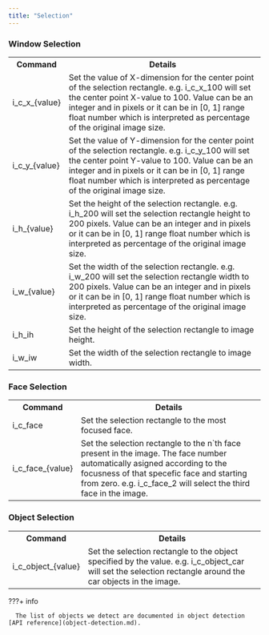 ```yaml
---
title: "Selection"
---
```



### Window Selection
<table>
  <tr>
    <th>Command</th>
    <th>Details</th>
  </tr>
  <tr>
    <td>i_c_x_{value}</td>
    <td>Set the value of X-dimension for the center point of the selection rectangle. e.g. i_c_x_100 will set the center point X-value to 100. Value can be an integer and in pixels or it can be in [0, 1] range float number which is interpreted as percentage of the original image size.</td>
  </tr>
  <tr>
    <td>i_c_y_{value}</td>
    <td>Set the value of Y-dimension for the center point of the selection rectangle. e.g. i_c_y_100 will set the center point Y-value to 100. Value can be an integer and in pixels or it can be in [0, 1] range float number which is interpreted as percentage of the original image size.</td>
  </tr>
  <tr>
    <td>i_h_{value}</td>
    <td>Set the height of the selection rectangle. e.g. i_h_200 will set the selection rectangle height to 200 pixels. Value can be an integer and in pixels or it can be in [0, 1] range float number which is interpreted as percentage of the original image size. 
    </td>
  </tr>
  <tr>
    <td>i_w_{value}</td>
    <td>Set the width of the selection rectangle. e.g. i_w_200 will set the selection rectangle width to 200 pixels. Value can be an integer and in pixels or it can be in [0, 1] range float number which is interpreted as percentage of the original image size.
    </td>
  </tr>
  <tr>
    <td>i_h_ih</td>
    <td>Set the height of the selection rectangle to image height.
    </td>
  </tr>
  <tr>
    <td>i_w_iw</td>
    <td>Set the width of the selection rectangle to image width.
    </td>
  </tr>
</table>

### Face Selection

<table>
  <tr>
    <th>Command</th>
    <th>Details</th>
  </tr>
  <tr>
    <td>i_c_face</td>
    <td>Set the selection rectangle to the most focused face.</td>
  </tr>
  <tr>
    <td>i_c_face_{value}</td>
    <td>Set the selection rectangle to the n`th face present in the image. The face number automatically asigned according to the focusness of that specefic face and starting from zero. e.g. i_c_face_2 will select the third face in the image.
    </td>
  </tr>
</table>

### Object Selection

<table>
  <tr>
    <th>Command</th>
    <th>Details</th>
  </tr>
  <tr>
    <td>i_c_object_{value}</td>
    <td>Set the selection rectangle to the object specified by the value. e.g. i_c_object_car will set the selection rectangle around the car objects in the image.</td>
  </tr>
</table>

???+ info

      The list of objects we detect are documented in object detection [API reference](object-detection.md).

